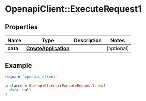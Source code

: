 # OpenapiClient::ExecuteRequest1

## Properties

| Name | Type | Description | Notes |
| ---- | ---- | ----------- | ----- |
| **data** | [**CreateApplication**](CreateApplication.md) |  | [optional] |

## Example

```ruby
require 'openapi_client'

instance = OpenapiClient::ExecuteRequest1.new(
  data: null
)
```

